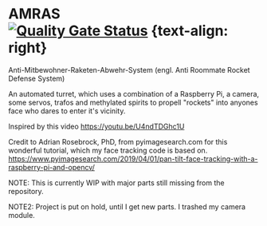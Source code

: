 # AMRAS <div style>[![Quality Gate Status](https://sonarcloud.io/api/project_badges/measure?project=MosbyTheGreat_AMRAS&metric=alert_status)](https://sonarcloud.io/summary/new_code?id=MosbyTheGreat_AMRAS) {text-align: right}</div>
Anti-Mitbewohner-Raketen-Abwehr-System (engl. Anti Roommate Rocket Defense System)

An automated turret, which uses a combination of a Raspberry Pi, a camera, some servos, trafos and methylated spirits
to propell "rockets" into anyones face who dares to enter it's vicinity.

Inspired by this video https://youtu.be/U4ndTDGhc1U

Credit to Adrian Rosebrock, PhD, from pyimagesearch.com for this wonderful tutorial, which my face tracking code is based on.
https://www.pyimagesearch.com/2019/04/01/pan-tilt-face-tracking-with-a-raspberry-pi-and-opencv/

NOTE: This is currently WIP with major parts still missing from the repository.

NOTE2: Project is put on hold, until I get new parts. I trashed my camera module.
